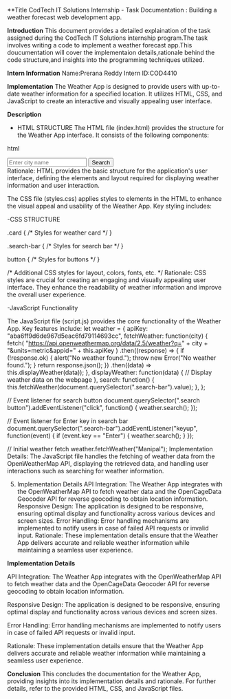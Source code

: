 **Title CodTech IT Solutions Internship - Task Documentation : Building a weather forecast web development app.

**Introduction**
  This document provides a detailed explaination of the task assigned during the CodTech IT Solutions internship program.The task involves writing a code to implement a weather forecast app.This doucumentation will cover the implementaion details,rationale behind the code structure,and insights into the programming techniques utilized.

  **Intern Information**
  Name:Prerana Reddy
  Intern ID:COD4410

**Implementation**
   The Weather App is designed to provide users with up-to-date weather information for a specified location. It utilizes HTML, CSS, and JavaScript to create an 
   interactive and visually appealing user interface.

  **Description**

- HTML STRUCTURE
The HTML file (index.html) provides the structure for the Weather App interface. It consists of the following components:

html

<!-- Weather card -->
<div class="card">
  <!-- Weather information will be displayed here -->
</div>

<!-- Search bar -->
<div class="search">
  <input type="text" class="search-bar" placeholder="Enter city name" />
  <button>Search</button>
</div>
Rationale: HTML provides the basic structure for the application's user interface, defining the elements and layout required for displaying weather information and user interaction.

The CSS file (styles.css) applies styles to elements in the HTML to enhance the visual appeal and usability of the Weather App. Key styling includes:

-CSS STRUCTURE

.card {
  /* Styles for weather card */
}

.search-bar {
  /* Styles for search bar */
}

button {
  /* Styles for buttons */
}

/* Additional CSS styles for layout, colors, fonts, etc. */
Rationale: CSS styles are crucial for creating an engaging and visually appealing user interface. They enhance the readability of weather information and improve the overall user experience.

-JavaScript Functionality

The JavaScript file (script.js) provides the core functionality of the Weather App. Key features include:
let weather = {
  apiKey: "aba6ff9d6de967d5eac6fd79114693cc",
  fetchWeather: function(city) {
    fetch(
      "https://api.openweathermap.org/data/2.5/weather?q=" +
      city +
      "&units=metric&appid=" +
      this.apiKey
    )
    .then((response) => {
      if (!response.ok) {
        alert("No weather found.");
        throw new Error("No weather found.");
      }
      return response.json();
    })
    .then((data) => this.displayWeather(data));
  },
  displayWeather: function(data) {
    // Display weather data on the webpage
  },
  search: function() {
    this.fetchWeather(document.querySelector(".search-bar").value);
  },
};

// Event listener for search button
document.querySelector(".search button").addEventListener("click", function() {
  weather.search();
});

// Event listener for Enter key in search bar
document.querySelector(".search-bar").addEventListener("keyup", function(event) {
  if (event.key == "Enter") {
    weather.search();
  }
});

// Initial weather fetch
weather.fetchWeather("Manipal");
Implementation Details: The JavaScript file handles the fetching of weather data from the OpenWeatherMap API, displaying the retrieved data, and handling user interactions such as searching for weather information.

5. Implementation Details
API Integration: The Weather App integrates with the OpenWeatherMap API to fetch weather data and the OpenCageData Geocoder API for reverse geocoding to obtain location information.
Responsive Design: The application is designed to be responsive, ensuring optimal display and functionality across various devices and screen sizes.
Error Handling: Error handling mechanisms are implemented to notify users in case of failed API requests or invalid input.
Rationale: These implementation details ensure that the Weather App delivers accurate and reliable weather information while maintaining a seamless user experience.

**Implementation Details**

API Integration: The Weather App integrates with the OpenWeatherMap API to fetch weather data and the OpenCageData Geocoder API for reverse geocoding to obtain location information.

Responsive Design: The application is designed to be responsive, ensuring optimal display and functionality across various devices and screen sizes.

Error Handling: Error handling mechanisms are implemented to notify users in case of failed API requests or invalid input.

Rationale: These implementation details ensure that the Weather App delivers accurate and reliable weather information while maintaining a seamless user experience.

**Conclusion**
This concludes the documentation for the Weather App, providing insights into its implementation details and rationale. For further details, refer to the provided HTML, CSS, and JavaScript files.
